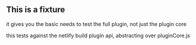 ## This is a fixture


it gives you the basic needs to test the full plugin, not just the plugin core

this tests against the netlify build plugin api, abstracting over pluginCore.js